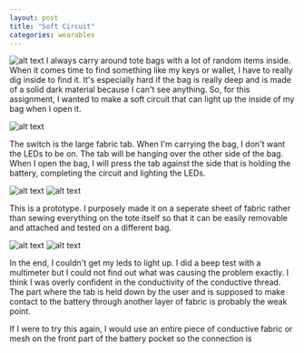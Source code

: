 ```yaml
---
layout: post
title: "Soft Circuit"
categories: wearables
---
```


![alt text](/images/wearables/softcircuit/open.jpg)
I always carry around tote bags with a lot of random items inside. When it comes time to find something like my keys or wallet, I have to really dig inside to find it. It's especially hard if the bag is really deep and is made of a solid dark material because I can't see anything. So, for this assignment, I wanted to make a soft circuit that can light up the inside of my bag when I open it.

![alt text](/images/wearables/softcircuit/diagram.jpg)

The switch is the large fabric tab. When I'm carrying the bag, I don't want the LEDs to be on. The tab will be hanging over the other side of the bag. When I open the bag, I will press the tab against the side that is holding the battery, completing the circuit and lighting the LEDs.

![alt text](/images/wearables/softcircuit/closed_inuse.jpg)
![alt text](/images/wearables/softcircuit/open_inuse.jpg)

This is a prototype. I purposely made it on a seperate sheet of fabric rather than sewing everything on the tote itself so that it can be easily removable and attached and tested on a different bag.

![alt text](/images/wearables/softcircuit/open_touching.jpg)
![alt text](/images/wearables/softcircuit/closed.jpg)

In the end, I couldn't get my leds to light up. I did a beep test with a multimeter but I could not find out what was causing the problem exactly.  I think I was overly confident in the conductivity of the conductive thread. The part where the tab is held down by the user and is supposed to make contact to the battery through another layer of fabric is probably the weak point. 

If I were to try this again, I would use an entire piece of conductive fabric or mesh on the front part of the battery pocket so the connection is
